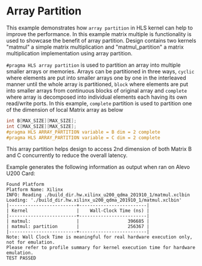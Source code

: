 Array Partition
================
This example demonstrates how `array partition` in HLS kernel can help to improve the performance. In this example matrix multiple is functionality is used to showcase the benefit of array partition. Design contains two kernels "matmul" a simple matrix multiplication and "matmul_partition" a matrix multiplication implementation using array partition.

`#pragma HLS array partition` is used to partition an array into multiple smaller arrays or memories. Arrays can be partitioned in three ways, `cyclic` where elements are put into smaller arrays one by one in the interleaved manner until the whole array is partitioned, `block` where elements are put into smaller arrays from continuous blocks of original array and `complete` where array is decomposed into individual elements each having its own read/write ports. In this example, `complete` partition is used to partition one of the dimension of local Matrix array as below

```c++
int B[MAX_SIZE][MAX_SIZE];
int C[MAX_SIZE][MAX_SIZE];
#pragma HLS ARRAY_PARTITION variable = B dim = 2 complete
#pragma HLS ARRAY_PARTITION variable = C dim = 2 complete
```    

This array partition helps design to access 2nd dimension of both Matrix B and C concurrently to reduce the overall latency.

Example generates the following information as output when ran on Alevo U200 Card:
```
Found Platform
Platform Name: Xilinx
INFO: Reading ./build_dir.hw.xilinx_u200_qdma_201910_1/matmul.xclbin
Loading: './build_dir.hw.xilinx_u200_qdma_201910_1/matmul.xclbin'
|-------------------------+-------------------------|
| Kernel                  |    Wall-Clock Time (ns) |
|-------------------------+-------------------------|
| matmul:                 |                  396685 |
| matmul: partition       |                  256367 |
|-------------------------+-------------------------|
Note: Wall Clock Time is meaningful for real hardware execution only, not for emulation.
Please refer to profile summary for kernel execution time for hardware emulation.
TEST PASSED
```
